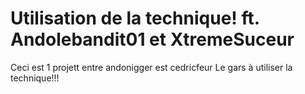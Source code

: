 # Utilisation de la technique! ft. Andolebandit01 et XtremeSuceur
Ceci est 1 projett entre andonigger est cedricfeur
Le gars à utiliser la technique!!!